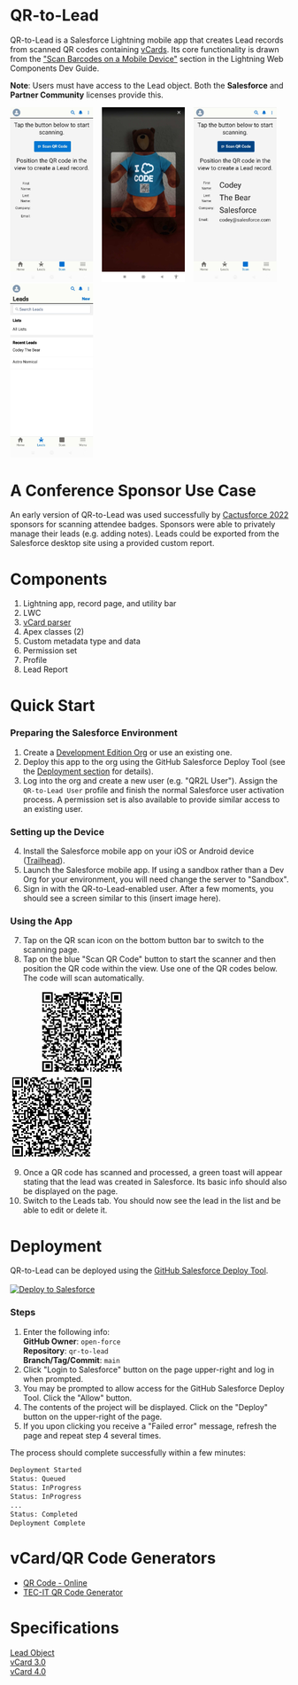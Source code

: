 # QR-to-Lead

QR-to-Lead is a Salesforce Lightning mobile app that creates Lead records from scanned QR codes containing [vCards](https://en.wikipedia.org/wiki/VCard). Its core functionality is drawn from the ["Scan Barcodes on a Mobile Device"](https://developer.salesforce.com/docs/component-library/documentation/en/lwc/lwc.use_barcodescanner) section in the Lightning Web Components Dev Guide.

**Note**: Users must have access to the Lead object. Both the **Salesforce** and **Partner Community** licenses provide this.

<img alt="Start" src="/docs/images/app-scan-page.jpg?raw=true" width="150" />&nbsp;&nbsp;&nbsp;&nbsp;<img alt="Viewer" src="/docs/images/app-scan-viewer.jpg?raw=true" width="150" />&nbsp;&nbsp;&nbsp;&nbsp;<img alt="Success" src="/docs/images/app-scan-success.jpg?raw=true" width="150" />&nbsp;&nbsp;&nbsp;&nbsp;<img alt="Leads" src="/docs/images/app-lead-list.jpg?raw=true" width="150" />

# A Conference Sponsor Use Case
An early version of QR-to-Lead was used successfully by [Cactusforce 2022](https://www.cactusforce.com/lead-gen) sponsors for scanning attendee badges. Sponsors were able to privately manage their leads (e.g. adding notes). Leads could be exported from the Salesforce desktop site using a provided custom report.

# Components
1. Lightning app, record page, and utility bar
2. LWC
3. [vCard parser](https://www.npmjs.com/package/vcard-parser)
4. Apex classes (2)
5. Custom metadata type and data
6. Permission set
7. Profile 
8. Lead Report

# Quick Start
### Preparing the Salesforce Environment
1. Create a [Development Edition Org](https://developer.salesforce.com/signup) or use an existing one.
2. Deploy this app to the org using the GitHub Salesforce Deploy Tool (see the [Deployment section](https://github.com/open-force/qr-to-lead#deployment) for details).
3. Log into the org and create a new user (e.g. "QR2L User"). Assign the `QR-to-Lead User` profile and finish the normal Salesforce user activation process. A permission set is also available to provide similar access to an existing user.

### Setting up the Device
4. Install the Salesforce mobile app on your iOS or Android device ([Trailhead](https://trailhead.salesforce.com/content/learn/modules/lex_salesforce1_basics/lex_salesforce1_basics_getting_started)).
5. Launch the Salesforce mobile app. If using a sandbox rather than a Dev Org for your environment, you will need change the server to "Sandbox".
6. Sign in with the QR-to-Lead-enabled user. After a few moments, you should see a screen similar to this (insert image here).

### Using the App
7. Tap on the QR scan icon on the bottom button bar to switch to the scanning page. 
8. Tap on the blue "Scan QR Code" button to start the scanner and then position the QR code within the view. Use one of the QR codes below. The code will scan automatically. 

&nbsp;&nbsp;&nbsp;&nbsp;&nbsp;&nbsp;&nbsp;&nbsp;&nbsp;&nbsp;&nbsp;&nbsp;&nbsp;
![Astro QR code](/docs/images/astro-qr-code-150x150.png?raw=true)&nbsp;&nbsp;&nbsp;&nbsp;&nbsp;&nbsp;&nbsp;&nbsp;&nbsp;&nbsp;&nbsp;&nbsp;&nbsp;&nbsp;&nbsp;&nbsp;&nbsp;&nbsp;&nbsp;&nbsp;&nbsp;&nbsp;&nbsp;&nbsp;&nbsp;&nbsp;&nbsp;&nbsp;&nbsp;&nbsp;&nbsp;&nbsp;&nbsp;&nbsp;&nbsp;&nbsp;&nbsp;&nbsp;&nbsp;
![Codey QR code](/docs/images/codey-qr-code-150x150.png?raw=true)

9. Once a QR code has scanned and processed, a green toast will appear stating that the lead was created in Salesforce. Its basic info should also be displayed on the page.
10. Switch to the Leads tab. You should now see the lead in the list and be able to edit or delete it.

# Deployment
QR-to-Lead can be deployed using the [GitHub Salesforce Deploy Tool](https://github.com/afawcett/githubsfdeploy).  
<br>
<a href="https://githubsfdeploy.herokuapp.com?owner=open-force&repo=qr-to-lead&ref=main">
  <img alt="Deploy to Salesforce"
       src="https://raw.githubusercontent.com/afawcett/githubsfdeploy/master/deploy.png">
</a>

### Steps
1. Enter the following info:  
**GitHub Owner**: `open-force`  
**Repository**: `qr-to-lead`  
**Branch/Tag/Commit**: `main`  
2. Click "Login to Salesforce" button on the page upper-right and log in when prompted.
3. You may be prompted to allow access for the GitHub Salesforce Deploy Tool. Click the "Allow" button.
4. The contents of the project will be displayed. Click on the "Deploy" button on the upper-right of the page.
5. If you upon clicking you receive a "Failed error" message, refresh the page and repeat step 4 several times.

The process should complete successfully within a few minutes:
```
Deployment Started
Status: Queued 
Status: InProgress 
Status: InProgress 
...
Status: Completed 
Deployment Complete
```

# vCard/QR Code Generators
- [QR Code - Online](https://qrcode-online.com/vcard)
- [TEC-IT QR Code Generator](https://qrcode.tec-it.com/en/vcard)

# Specifications
[Lead Object](https://developer.salesforce.com/docs/atlas.en-us.api.meta/api/sforce_api_objects_lead.htm)  
[vCard 3.0](https://www.rfc-editor.org/rfc/rfc2426#section-4)  
[vCard 4.0](https://datatracker.ietf.org/doc/html/rfc6350)  
